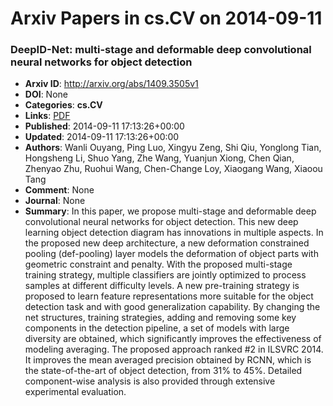 # Arxiv Papers in cs.CV on 2014-09-11
### DeepID-Net: multi-stage and deformable deep convolutional neural networks for object detection
- **Arxiv ID**: http://arxiv.org/abs/1409.3505v1
- **DOI**: None
- **Categories**: **cs.CV**
- **Links**: [PDF](http://arxiv.org/pdf/1409.3505v1)
- **Published**: 2014-09-11 17:13:26+00:00
- **Updated**: 2014-09-11 17:13:26+00:00
- **Authors**: Wanli Ouyang, Ping Luo, Xingyu Zeng, Shi Qiu, Yonglong Tian, Hongsheng Li, Shuo Yang, Zhe Wang, Yuanjun Xiong, Chen Qian, Zhenyao Zhu, Ruohui Wang, Chen-Change Loy, Xiaogang Wang, Xiaoou Tang
- **Comment**: None
- **Journal**: None
- **Summary**: In this paper, we propose multi-stage and deformable deep convolutional neural networks for object detection. This new deep learning object detection diagram has innovations in multiple aspects. In the proposed new deep architecture, a new deformation constrained pooling (def-pooling) layer models the deformation of object parts with geometric constraint and penalty. With the proposed multi-stage training strategy, multiple classifiers are jointly optimized to process samples at different difficulty levels. A new pre-training strategy is proposed to learn feature representations more suitable for the object detection task and with good generalization capability. By changing the net structures, training strategies, adding and removing some key components in the detection pipeline, a set of models with large diversity are obtained, which significantly improves the effectiveness of modeling averaging. The proposed approach ranked \#2 in ILSVRC 2014. It improves the mean averaged precision obtained by RCNN, which is the state-of-the-art of object detection, from $31\%$ to $45\%$. Detailed component-wise analysis is also provided through extensive experimental evaluation.



